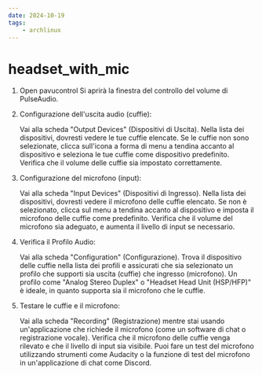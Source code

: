```yaml
---
date: 2024-10-19 
tags: 
    - archlinux
---
```


# headset_with_mic
1. Open pavucontrol
    Si aprirà la finestra del controllo del volume di PulseAudio.

2. Configurazione dell'uscita audio (cuffie):

    Vai alla scheda "Output Devices" (Dispositivi di Uscita).
    Nella lista dei dispositivi, dovresti vedere le tue cuffie elencate.
    Se le cuffie non sono selezionate, clicca sull'icona a forma di menu a tendina accanto al dispositivo e seleziona le tue cuffie come dispositivo predefinito.
    Verifica che il volume delle cuffie sia impostato correttamente.

3. Configurazione del microfono (input):

    Vai alla scheda "Input Devices" (Dispositivi di Ingresso).
    Nella lista dei dispositivi, dovresti vedere il microfono delle cuffie elencato.
    Se non è selezionato, clicca sul menu a tendina accanto al dispositivo e imposta il microfono delle cuffie come predefinito.
    Verifica che il volume del microfono sia adeguato, e aumenta il livello di input se necessario.

4. Verifica il Profilo Audio:

    Vai alla scheda "Configuration" (Configurazione).
    Trova il dispositivo delle cuffie nella lista dei profili e assicurati che sia selezionato un profilo che supporti sia uscita (cuffie) che ingresso (microfono).
    Un profilo come "Analog Stereo Duplex" o "Headset Head Unit (HSP/HFP)" è ideale, in quanto supporta sia il microfono che le cuffie.

5. Testare le cuffie e il microfono:

    Vai alla scheda "Recording" (Registrazione) mentre stai usando un'applicazione che richiede il microfono (come un software di chat o registrazione vocale).
    Verifica che il microfono delle cuffie venga rilevato e che il livello di input sia visibile.
    Puoi fare un test del microfono utilizzando strumenti come Audacity o la funzione di test del microfono in un'applicazione di chat come Discord.
